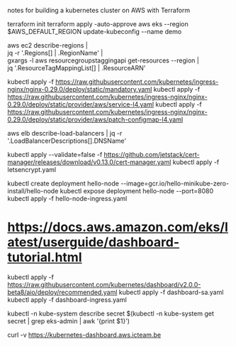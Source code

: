 notes for building a kubernetes cluster on AWS with Terraform

terraform init
terraform apply -auto-approve
aws eks --region $AWS_DEFAULT_REGION update-kubeconfig --name demo

aws ec2 describe-regions | \
  jq -r '.Regions[] | .RegionName' | \
  gxargs -l aws resourcegroupstaggingapi get-resources --region | \
  jq '.ResourceTagMappingList[] | .ResourceARN'


kubectl apply -f https://raw.githubusercontent.com/kubernetes/ingress-nginx/nginx-0.29.0/deploy/static/mandatory.yaml
kubectl apply -f https://raw.githubusercontent.com/kubernetes/ingress-nginx/nginx-0.29.0/deploy/static/provider/aws/service-l4.yaml
kubectl apply -f https://raw.githubusercontent.com/kubernetes/ingress-nginx/nginx-0.29.0/deploy/static/provider/aws/patch-configmap-l4.yaml

aws elb describe-load-balancers | jq -r '.LoadBalancerDescriptions[].DNSName'

kubectl apply --validate=false -f https://github.com/jetstack/cert-manager/releases/download/v0.13.0/cert-manager.yaml
kubectl apply -f letsencrypt.yaml


kubectl create deployment hello-node --image=gcr.io/hello-minikube-zero-install/hello-node
kubectl expose deployment hello-node --port=8080
kubectl apply -f hello-node-ingress.yaml 


# https://docs.aws.amazon.com/eks/latest/userguide/dashboard-tutorial.html
kubectl apply -f https://raw.githubusercontent.com/kubernetes/dashboard/v2.0.0-beta8/aio/deploy/recommended.yaml
kubectl apply -f dashboard-sa.yaml
kubectl apply -f dashboard-ingress.yaml

kubectl -n kube-system describe secret $(kubectl -n kube-system get secret | grep eks-admin | awk '{print $1}')

curl -v https://kubernetes-dashboard.aws.icteam.be




